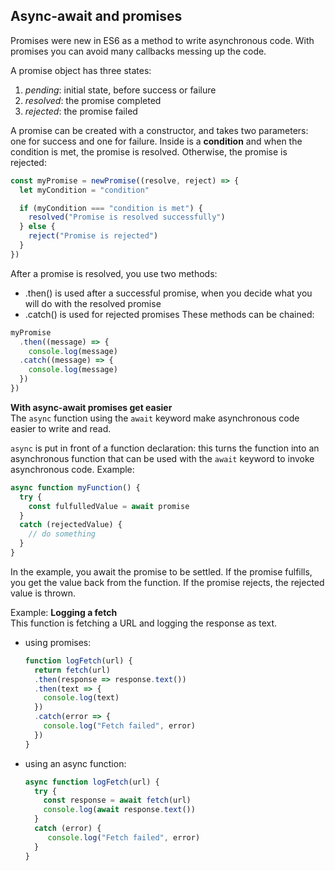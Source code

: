 ## Async-await and promises

Promises were new in ES6 as a method to write asynchronous code. With promises you can avoid many callbacks messing up the code.

A promise object has three states:
1. *pending*: initial state, before success or failure
1. *resolved*: the promise completed
1. *rejected*: the promise failed

A promise can be created with a constructor, and takes two parameters: one for success and one for failure. Inside is a **condition** and when the condition is met, the promise is resolved. Otherwise, the promise is rejected:
```js
const myPromise = newPromise((resolve, reject) => {
  let myCondition = "condition"

  if (myCondition === "condition is met") {
    resolved("Promise is resolved successfully")
  } else {
    reject("Promise is rejected")
  }
})
```

After a promise is resolved, you use two methods:  
* .then() is used after a successful promise, when you decide what you will do with the resolved promise
* .catch() is used for rejected promises
These methods can be chained:  
```js
myPromise
  .then((message) => {
    console.log(message)
  .catch((message) => {
    console.log(message)
  })
})
```

**With async-await promises get easier**  
The `async` function using the `await` keyword make asynchronous code easier to write and read.

`async` is put in front of a function declaration: this turns the function into an asynchronous function that can be used with the `await` keyword to invoke asynchronous code. Example:
```js
async function myFunction() {
  try {
    const fulfulledValue = await promise
  }
  catch (rejectedValue) {
    // do something
  }
}
```
In the example, you await the promise to be settled. If the promise fulfills, you get the value back from the function. If the promise rejects, the rejected value is thrown.

Example: **Logging a fetch**  
This function is fetching a URL and logging the response as text.
* using promises:
  ```js
  function logFetch(url) {
    return fetch(url)
    .then(response => response.text())
    .then(text => {
      console.log(text)
    })
    .catch(error => {
      console.log("Fetch failed", error)
    })
  }
  ```  

* using an async function:
  ```js
  async function logFetch(url) {
    try {
      const response = await fetch(url)
      console.log(await response.text())
    }
    catch (error) {
       console.log("Fetch failed", error)
    }
  }
  ```

